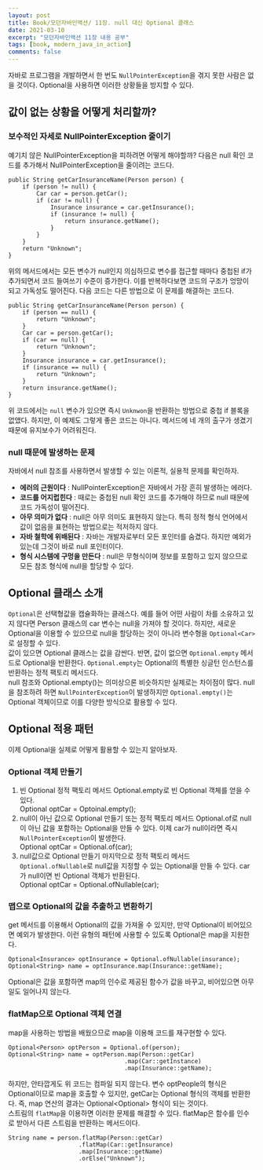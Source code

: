 ```yaml
---
layout: post
title: Book/모던자바인액션/ 11장. null 대신 Optional 클래스
date: 2021-03-10
excerpt: "모던자바인액션 11장 내용 공부"
tags: [book, modern_java_in_action]
comments: false
---
```


자바로 프로그램을 개발하면서 한 번도 `NullPointerException`을 겪지 못한 사람은 없을 것이다.
Optional을 사용하면 이러한 상황들을 방지할 수 있다.
## 값이 없는 상황을 어떻게 처리할까?
### 보수적인 자세로 NullPointerException 줄이기
예기치 않은 NullPointerException을 피하려면 어떻게 해야할까?
다음은 null 확인 코드를 추가해서 NullPointerException을 줄이려는 코드다.
```
public String getCarInsuranceName(Person person) {
    if (person != null) {
        Car car = person.getCar();
        if (car != null) {
            Insurance insurance = car.getInsurance();
            if (insurance != null) {
                return insurance.getName();
            }
        }
    }
    return "Unknown";
}
```
위의 메서드에서는 모든 변수가 null인지 의심하므로 변수를 접근할 때마다 중첩된 if가 추가되면서 코드 들여쓰기 수준이 증가한다.
이를 반복하다보면 코드의 구조가 엉망이 되고 가독성도 떨어진다. 다음 코드는 다른 방법으로 이 문제를 해결하는 코드다.
```
public String getCarInsuranceName(Person person) {
    if (person == null) {
        return "Unknown";
    }
    Car car = person.getCar();
    if (car == null) {
        return "Unknown";
    }
    Insurance insurance = car.getInsurance();
    if (insurance == null) {
        return "Unknown";
    }
    return insurance.getName();
}
``` 
위 코드에서는 `null` 변수가 있으면 즉시 `Unknwon`을 반환하는 방법으로 중첩 if 블록을 없앴다.
하지만, 이 예제도 그렇게 좋은 코드는 아니다. 메서드에 네 개의 출구가 생겼기 때문에 유지보수가 어려워진다.
### null 때문에 발생하는 문제
자바에서 null 참조를 사용하면서 발생할 수 있는 이론적, 실용적 문제를 확인하자.
- __에러의 근원이다__ : NullPointerException은 자바에서 가장 흔히 발생하는 에러다.
- __코드를 어지럽힌다__ : 때로는 중첩된 null 확인 코드를 추가해야 하므로 null 때문에 코드 가독성이 떨어진다.
- __아무 의미가 없다__ : null은 아무 의미도 표현하지 않는다. 특히 정적 형식 언어에서 값이 없음을 표현하는 방법으로는 적저하지 않다.
- __자바 철학에 위배된다__ : 자바는 개발자로부터 모든 포인터를 숨겼다. 하지만 예외가 있는데 그것이 바로 null 포인터이다.
- __형식 시스템에 구멍을 만든다__ : null은 무형식이며 정보를 포함하고 있지 않으므로 모든 참조 형식에 null을 할당할 수 있다.

## Optional 클래스 소개
`Optional`은 선택형값을 캡슐화하는 클래스다. 예를 들어 어떤 사람이 차를 소유하고 있지 않다면 Person 클래스의 car 변수는 null을
가져야 할 것이다. 하지만, 새로운 Optional을 이용할 수 있으므로 null을 할당하는 것이 아니라 변수형을 `Optional<Car>`로 설정할 수 있다.  
값이 있으면 Optional 클래스는 값을 감싼다. 반면, 값이 없으면 `Optional.empty` 메서드로 Optional을 반환한다.
`Optional.empty`는 Optional의 특별한 싱글턴 인스턴스를 반환하는 정적 팩토리 메서드다.  
null 참조와 Optional.empty()는 의미상으론 비슷하지만 실제로는 차이점이 많다.
null을 참조하려 하면 `NullPointerException`이 발생하지만 `Optional.empty()`는 Optional 객체이므로 이를 다양한 방식으로 활용할 수 있다.
## Optional 적용 패턴
이제 Optional을 실제로 어떻게 활용할 수 있는지 알아보자.
### Optional 객체 만들기
1. 빈 Optional
정적 팩토리 메서드 Optional.empty로 빈 Optional 객체를 얻을 수 있다.  
Optional<Car> optCar = Optoinal.empty();
2. null이 아닌 값으로 Optional 만들기
또는 정적 팩토리 메서드 Optional.of로 null이 아닌 값을 포함하는 Optional을 만들 수 있다.
이제 car가 null이라면 즉시 `NullPointerException`이 발생한다.  
Optional<Car> optCar = Optional.of(car);
3. null값으로 Optional 만들기
마지막으로 정적 팩토리 메서드 `Optional.ofNullable`로 null값을 지정할 수 있는 Optional을 만들 수 있다.
car가 null이면 빈 Optional 객체가 반환된다.  
Optional<Car> optCar = Optional.ofNullable(car);

### 맵으로 Optional의 값을 추출하고 변환하기
get 메서드를 이용해서 Optional의 값을 가져올 수 있지만, 만약 Optional이 비어있으면 예외가 발생한다.
이런 유형의 패턴에 사용할 수 있도록 Optional은 map을 지원한다.
```
Optional<Insurance> optInsurance = Optional.ofNullable(insurance);
Optional<String> name = optInsurance.map(Insurance::getName);
```
Optional은 값을 포함하면 map의 인수로 제공된 함수가 값을 바꾸고, 비어있으면 아무 일도 일어나지 않는다.
### flatMap으로 Optional 객체 연결
map을 사용하는 방법을 배웠으므로 map을 이용해 코드를 재구현할 수 있다.
```
Optional<Person> optPerson = Optional.of(person);
Optional<String> name = optPerson.map(Person::getCar)
                                 .map(Car::getInstance)
                                 .map(Insurance::getName);
```
하지만, 안타깝게도 위 코드는 컴파일 되지 않는다. 
변수 optPeople의 형식은 Optional<People>이므로 map을 호출할 수 있지만, getCar는 Optional<Car> 형식의 객체를 반환한다.
즉, map 연산의 결과는 Optional<Optional<Car>> 형식이 되는 것이다.  
스트림의 `flatMap`을 이용하면 이러한 문제를 해결할 수 있다. flatMap은 함수를 인수로 받아서 다른 스트림을 반환하는 메서드이다.
```
String name = person.flatMap(Person::getCar)
                    .flatMap(Car::getInsurance)
                    .map(Insurance::getName)
                    .orElse("Unknown");
```

